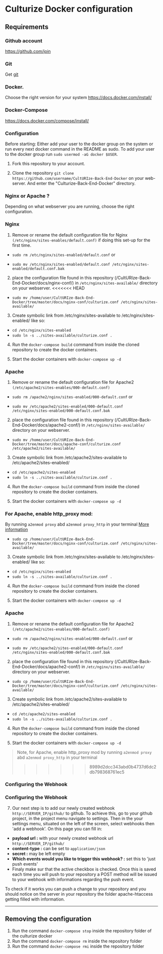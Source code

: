 # Culturize Docker configuration

## Requirements 

### Github account
https://github.com/join

### Git 
Get [git](https://git-scm.com/downloads)

### Docker. 
Choose the right version for your system https://docs.docker.com/install/ 

### Docker-Compose
https://docs.docker.com/compose/install/ 

### Configuration
Before starting:
Either add your user to the docker group on the system or run every next docker command in the README as sudo. To add your user to the docker group run `sudo usermod -aG docker $USER`. 

1. Fork this repository to your account.

1. Clone the repository `git clone https://github.com/username/CultURIze-Back-End-Docker` on your web-server. And enter the "Culturize-Back-End-Docker" directory.

### Nginx or Apache ?
Depending on what webserver you are running, choose the right configuration.

### Nginx

1. Remove or rename the default configuration file for Nginx `(/etc/nginx/sites-enables/default.conf)` if doing this set-up for the first time.


- `sudo rm /etc/nginx/sites-enabled/default.conf`
or

- `sudo mv /etc/nginx/sites-enabled/default.conf /etc/nginx/sites-enabled/default.conf.bak`


2. place the configuration file found in this repository (/CultURIze-Back-End-Docker/docs/nginx-conf/)  in `/etc/nginx/sites-available/` directory on your webserver. 
<<<<<<< HEAD
- `sudo mv /home/user/CultURIze-Back-End-Docker/tree/master/docs/nginx-conf/culturize.conf /etc/nginx/sites-available/`

3. Create symbolic link from /etc/nginx/sites-available to /etc/nginx/sites-enabled/ like so:

- `cd /etc/nginx/sites-enabled`
- `sudo ln -s ../sites-available/culturize.conf .`
    
4. Run the `docker-compose build` command from inside the cloned repository to create the docker containers. 

5. Start the docker containers with `docker-compose up -d`

 <!-- (configure your Apache/Nginx to redirect a webhook url to the localhost:8000 and configure all traffic which is not /github/ towards our new redirection file uploaded from github.)
-->

### Apache

1. Remove or rename the default configuration file for Apache2 `(/etc/apache2/sites-enables/000-default.conf)` 

- `sudo rm /apache2/nginx/sites-enabled/000-default.conf`
or

- `sudo mv /etc/apache2/sites-enabled/000-default.conf /etc/nginx/sites-enabled/000-default.conf.bak`

2. place the configuration file found in this repository (/CultURIze-Back-End-Docker/docs/apache2-conf/)  in `/etc/nginx/sites-available/` directory on your webserver. 
- `sudo mv /home/user/CultURIze-Back-End-Docker/tree/master/docs/apache-conf/culturize.conf /etc/apache2/sites-available/`

3. Create symbolic link from /etc/apache2/sites-available to /etc/apache2/sites-enabled/ 

- `cd /etc/apache2/sites-enabled`
- `sudo ln -s ../sites-available/culturize.conf .`
 
4. Run the `docker-compose build` command from inside the cloned repository to create the docker containers. 

5. Start the docker containers with `docker-compose up -d`


### For Apache, enable http_proxy mod:
By running `a2enmod proxy` abd `a2enmod proxy_http` in your terminal
[More information](https://www.digitalocean.com/community/tutorials/how-to-rewrite-urls-with-mod_rewrite-for-apache-on-ubuntu-16-04)

- `sudo cp /home/user/CultURIze-Back-End-Docker/tree/master/docs/nginx-conf/culturize.conf /etc/nginx/sites-available/`

3. Create symbolic link from /etc/nginx/sites-available to /etc/nginx/sites-enabled/ like so:

- `cd /etc/nginx/sites-enabled`
- `sudo ln -s ../sites-available/culturize.conf .`
    
4. Run the `docker-compose build` command from inside the cloned repository to create the docker containers. 

5. Start the docker containers with `docker-compose up -d`

 <!-- (configure your Apache/Nginx to redirect a webhook url to the localhost:8000 and configure all traffic which is not /github/ towards our new redirection file uploaded from github.)
-->

### Apache

1. Remove or rename the default configuration file for Apache2 `(/etc/apache2/sites-enables/000-default.conf)` 

- `sudo rm /apache2/nginx/sites-enabled/000-default.conf`
or

- `sudo mv /etc/apache2/sites-enabled/000-default.conf /etc/nginx/sites-enabled/000-default.conf.bak`

2. place the configuration file found in this repository (/CultURIze-Back-End-Docker/docs/apache2-conf/)  in `/etc/nginx/sites-available/` directory on your webserver. 
- `sudo cp /home/user/CultURIze-Back-End-Docker/tree/master/docs/nginx-conf/culturize.conf /etc/nginx/sites-available/`

3. Create symbolic link from /etc/apache2/sites-available to /etc/apache2/sites-enabled/ 

- `cd /etc/apache2/sites-enabled`
- `sudo ln -s ../sites-available/culturize.conf .`
 
4. Run the `docker-compose build` command from inside the cloned repository to create the docker containers. 

5. Start the docker containers with `docker-compose up -d`


> Note, for Apache, enable http_proxy mod by running `a2enmod proxy` abd `a2enmod proxy_http` in your terminal
>>>>>>> 8989d2dcc343abd0b4737d6dc2db798368761ec5

### Configuring the Webhook

### Configuring the Webhook

7. Our next step is to add our newly created webhook `http://SERVER_IP/github/` to github. 
To achieve this, go to your github project, in the project menu navigate to settings.
Then in the your settings menu, situated on the left of the screen, select webhooks
then 'add a webhook'. On this page you can fill in:
 * **payload url :** with your newly created webhook url `http://SERVER_IP/github/`
 * **content-type :** can be set to `application/json`
 * **secret :** may be left empty
 * **Which events would you like to trigger this webhook? :** set this to 'just push events'
 * Finaly make sur that the active checkbox is checked.
Once this is saved each time you will push to your repository a POST method will be
issued to your webhook with informations regarding the push event.

To check if it works you can push a change to your repository and you should notice
on the server in your repository the folder apache-htaccess getting filled with information.
<!--
8. Our last step is to configure all traffic which is not /github/ towards our new redirection file uploaded
 from github. 
 

For nginx:
You can do this by adding the following lines to the file `/etc/nginx/conf.d/culturize.conf`. This rule forwards all traffic which is not /github/ towards
port 801 of our local machine, where our apache culturize redirection rules resides.

```
server {
    listen 80;
    listen [::]:80;

    location /github/ {
            proxy_pass http://127.0.0.1:8000/;
    }

    location / {
           proxy_pass http://127.0.0.1:801/;
    }
}
```


For Apache2:
```
<VirtualHost *:80>
    ProxyPreserveHost On
    ProxyRequests Off

    ProxyPass /github/ http://127.0.0.1:8000/
    ProxyPassReverse /github/ http://127.0.0.1:8000/

    ProxyPass / http://127.0.0.1:801/
    ProxyPassReverse / http://127.0.0.1:801/
</VirtualHost>
```
-->

****
## Removing the configuration
1. Run the command `docker-compose stop` inside the repository folder of the culturize docker
2. Run the command `docker-compose rm` inside the repository folder
3. Run the command `docker-compose rmi` inside the repository folder

